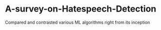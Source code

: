 # A-survey-on-Hatespeech-Detection
Compared and contrasted various ML algorithms right from its inception

